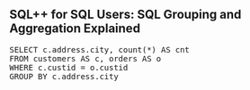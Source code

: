 ## SQL++ for SQL Users: SQL Grouping and Aggregation Explained

<pre id="example">
SELECT c.address.city, count(*) AS cnt
FROM customers AS c, orders AS o
WHERE c.custid = o.custid
GROUP BY c.address.city
</pre>
